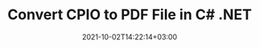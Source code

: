 ---
############################# Static ############################
layout: "autogen-gist"
date: 2021-10-02T14:22:14+03:00
draft: false
path: "total/net/conversion/cpio-to-pdf/"
other_in_formats: "ZIP TAR GZIP LZ RAR BZ2 7Z CPIO XZ 7ZIP"
ad_headline: "Convert CPIO to PDF | C# .NET"
ad_description: "Convert archive CPIO file to PDF in C# .NET Core – compress & decompress zip files."

############################# Head ############################
head_title: "Convert CPIO Files to PDF in C# VB.NET ASP.NET .NET Core"
head_description: "Dynamically convert archive CPIO files to PDF document in C#, AP.NET, VB.NET & .NET Core applications. Encrypt archives, compress and decompress files and folders."

############################# Header ############################
title: "Convert CPIO to PDF File in C# .NET"
description: "Programmatically convert archived CPIO files to PDF document in C#, AP.NET, VB.NET & .NET Core applications. The compressed archive files will be converted safely and securely to PDF."

############################# SubMenu ############################
submenu:
    enable: false

############################# Content ############################
content:
    enable: true
    block:
    - title_left: "CPIO to PDF Conversion in C# .NET Core"
      content_left: |
          
          -   Create Archive instance with input CPIO file
          -   Extract contents of CPIO file using **ExtractToDictionary** method of Archive
          -   Get the list of extracted files from unzipped directory using **Directory.GetFiles** method - Loop through each unzipped / extracted file
          -   Convert extracted file to PDF format using Convert method of **Converter** class in [GroupDocs.Conversion API](https://apireference.groupdocs.com/conversion/net)
          -   Keep the list of all converted PDF files - Create instance of **Merger** class in [GroupDocs.Merger API](https://apireference.groupdocs.com/merger/net) with first converted PDF file in the list
          -   Loop through the list of converted PDF files starting from second converted file and merge all converted PDF files using **Join** method of **Merge** class
          -   Finally, save the merged PDF document using **Save** method of **Merger** class
          
      title_right: "Downloads & Installation Instructions"
      content_right: |
          You require `Aspose.ZIP`, `GroupDocs.Conversion` & `GroupDocs.Merger` namespaces to to extract the files/contents within a CPIO file and convert to a single PDF file format as output. The below code example supports archive files conversion between ZIP, TAR, RAR, GZIP, LZ, CPIO, BZ2, XZ and 7z formats. Explore other [.NET documents manipulation APIs](https://products.conholdate.com/total/net/) as offered by Conholdate.Total for .NET.
          
          Get the respective assembly files from the [downloads](https://downloads.conholdate.com/total/net) or fetch the whole package from [Nuget](https://www.nuget.org/packages/Conholdate.Total/) to add 'Conholdate.Total` directly in your workspace.
          
      gisthash: "6e53880b175382e0c835ff3bf410130d"
      gistfile: "convert-zip-to-pdf.cs"
          
    - title_left: "Encryption of Archives in C# .NET"
      content_left: |
          Aspose.ZIP supports password-protecting archives using traditional (ZipCrypto) and various other mixed encryption techniques with the capabilities to encrypt a complete archive or selective files with password. You can also apply all popular encryptions types to archives such as AES-128, AES-192, AES-256 and 7z (7-zip).

          The below code example demonstrates how to encrypt multiple files using a mixed encryption technique.
        
      title_right: "Compress & Decompress Files or Folders"
      content_right: |
          Aspose.ZIP for .NET supports a multitude of archives management features including encryption, compression and decompression of files and folders. Encrypt archives with specified passwords, compress or decompress files and folders according to its original structure. You can also add or delete files from existing archives. 

          Work with archiving files and folder on different operating systems such as Windows, Linux or macOS while using platforms such as Windows Azure, Mono and Xamarin.
          
      gisthash: "3cfc76f062dcf3f332bd730104c779ba"
      gistfile: "encrypt-zip-files-using-encryption-techniques.cs"
############################# About Formats ############################
about_formats:
    enable: false
############################# More Formats ############################
more_formats:
    enable: true
    auto: false
    other_out_formats: ZIP TAR GZIP LZ RAR BZ2 7Z CPIO XZ 7ZIP
############################# Back to top ###############################
back_to_top:
  enable: true
---